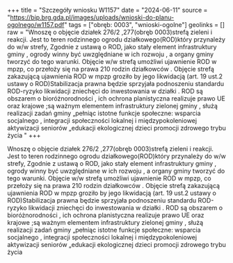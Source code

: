+++
title = "Szczegóły wniosku W1157"
date = "2024-06-11"
source = "https://bip.brg.gda.pl/images/uploads/wnioski-do-planu-ogolnego/w1157.pdf"
tags = ["obręb: 0003", "wnioski-ogolne"]
geolinks = []
raw = "Wnoszę o objęcie działek 276/2 ,277(obręb 0003)strefą zieleni i reakcji. Jest to teren rodzinnego ogrodu działkowego(ROD)który przynależy do w/w strefy, Zgodnie z ustawą o ROD, jako stały element infrastruktury gminy , ogrody winny być uwzględniane w ich rozwoju , a organy gminy tworzyć do tego warunki. Objęcie w/w strefą umożliwi ujawnienie ROD w mpzp, co przełoży się na prawa 210 rodzin działkowców . Objęcie strefą zakazującą ujawnienia ROD w mpzp groziło by jego likwidacją (art. 19 ust.2 ustawy o ROD)Stabilizacja prawna będzie sprzyjała podnoszeniu standardu ROD-ryzyko likwidacji zniechęci do inwestowania w działki . ROD są obszarem o bioróżnorodności , ich ochrona planistyczna realizuje prawo UE oraz krajowe ;są ważnym elementem infrastruktury zielonej gminy , służą realizacji zadań gminy „pełniąc istotne funkcje społeczne: wsparcia socjalnego , integracji społeczności lokalnej i międzypokoleniowej aktywizacji seniorów „edukacji ekologicznej dzieci promocji zdrowego trybu życia "
+++

Wnoszę o objęcie działek 276/2 ,277(obręb 0003)strefą zieleni i reakcji. Jest to teren
rodzinnego ogrodu działkowego(ROD)który przynależy do w/w strefy, Zgodnie z ustawą o ROD,
jako stały element infrastruktury gminy , ogrody winny być uwzględniane w ich rozwoju , a
organy gminy tworzyć do tego warunki. Objęcie w/w strefą umożliwi ujawnienie ROD w mpzp,
co przełoży się na prawa 210 rodzin działkowców . Objęcie strefą zakazującą ujawnienia ROD w
mpzp groziło by jego likwidacją (art. 19 ust.2 ustawy o ROD)Stabilizacja prawna będzie sprzyjała
podnoszeniu standardu ROD-ryzyko likwidacji zniechęci do inwestowania w działki . ROD są
obszarem o bioróżnorodności , ich ochrona planistyczna realizuje prawo UE oraz krajowe ;są
ważnym elementem infrastruktury zielonej gminy , służą realizacji zadań gminy „pełniąc istotne
funkcje społeczne: wsparcia socjalnego , integracji społeczności lokalnej i międzypokoleniowej
aktywizacji seniorów „edukacji ekologicznej dzieci promocji zdrowego trybu życia




